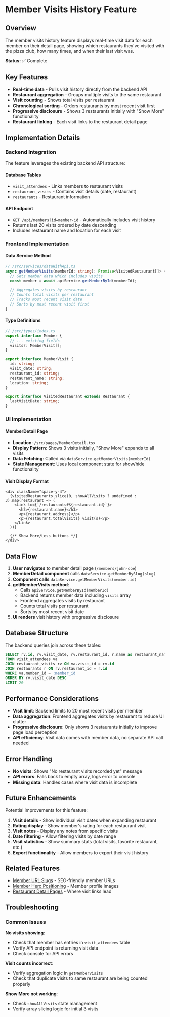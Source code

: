 # Member Visits History Feature

## Overview

The member visits history feature displays real-time visit data for each member on their detail page, showing which restaurants they've visited with the pizza club, how many times, and when their last visit was.

**Status:** ✅ Complete

## Key Features

- **Real-time data** - Pulls visit history directly from the backend API
- **Restaurant aggregation** - Groups multiple visits to the same restaurant
- **Visit counting** - Shows total visits per restaurant
- **Chronological sorting** - Orders restaurants by most recent visit first
- **Progressive disclosure** - Shows 3 restaurants initially with "Show More" functionality
- **Restaurant linking** - Each visit links to the restaurant detail page

## Implementation Details

### Backend Integration

The feature leverages the existing backend API structure:

#### Database Tables
- `visit_attendees` - Links members to restaurant visits
- `restaurant_visits` - Contains visit details (date, restaurant)
- `restaurants` - Restaurant information

#### API Endpoint
- `GET /api/members?id=member-id` - Automatically includes visit history
- Returns last 20 visits ordered by date descending
- Includes restaurant name and location for each visit

### Frontend Implementation

#### Data Service Method
```typescript
// /src/services/dataWithApi.ts
async getMemberVisits(memberId: string): Promise<VisitedRestaurant[]> {
  // Gets member data which includes visits
  const member = await apiService.getMemberById(memberId);
  
  // Aggregates visits by restaurant
  // Counts total visits per restaurant
  // Tracks most recent visit date
  // Sorts by most recent visit first
}
```

#### Type Definitions
```typescript
// /src/types/index.ts
export interface Member {
  // ... existing fields
  visits?: MemberVisit[];
}

export interface MemberVisit {
  id: string;
  visit_date: string;
  restaurant_id: string;
  restaurant_name: string;
  location: string;
}

export interface VisitedRestaurant extends Restaurant {
  lastVisitDate: string;
}
```

### UI Implementation

#### MemberDetail Page
- **Location**: `/src/pages/MemberDetail.tsx`
- **Display Pattern**: Shows 3 visits initially, "Show More" expands to all visits
- **Data Fetching**: Called via `dataService.getMemberVisits(memberId)`
- **State Management**: Uses local component state for show/hide functionality

#### Visit Display Format
```tsx
<div className="space-y-4">
  {visitedRestaurants.slice(0, showAllVisits ? undefined : 3).map(restaurant => (
    <Link to={`/restaurants#${restaurant.id}`}>
      <h3>{restaurant.name}</h3>
      <p>{restaurant.address}</p>
      <p>{restaurant.totalVisits} visit(s)</p>
    </Link>
  ))}
  
  {/* Show More/Less buttons */}
</div>
```

## Data Flow

1. **User navigates** to member detail page (`/members/john-doe`)
2. **MemberDetail component** calls `dataService.getMemberBySlug(slug)`
3. **Component calls** `dataService.getMemberVisits(member.id)` 
4. **getMemberVisits method**:
   - Calls `apiService.getMemberById(memberId)`
   - Backend returns member data including `visits` array
   - Frontend aggregates visits by restaurant
   - Counts total visits per restaurant
   - Sorts by most recent visit date
5. **UI renders** visit history with progressive disclosure

## Database Structure

The backend queries join across these tables:

```sql
SELECT rv.id, rv.visit_date, rv.restaurant_id, r.name as restaurant_name, r.location
FROM visit_attendees va
JOIN restaurant_visits rv ON va.visit_id = rv.id
JOIN restaurants r ON rv.restaurant_id = r.id
WHERE va.member_id = :member_id
ORDER BY rv.visit_date DESC
LIMIT 20
```

## Performance Considerations

- **Visit limit**: Backend limits to 20 most recent visits per member
- **Data aggregation**: Frontend aggregates visits by restaurant to reduce UI clutter
- **Progressive disclosure**: Only shows 3 restaurants initially to improve page load perception
- **API efficiency**: Visit data comes with member data, no separate API call needed

## Error Handling

- **No visits**: Shows "No restaurant visits recorded yet" message
- **API errors**: Falls back to empty array, logs error to console
- **Missing data**: Handles cases where visit data is incomplete

## Future Enhancements

Potential improvements for this feature:

1. **Visit details** - Show individual visit dates when expanding restaurant
2. **Rating display** - Show member's rating for each restaurant visit
3. **Visit notes** - Display any notes from specific visits
4. **Date filtering** - Allow filtering visits by date range
5. **Visit statistics** - Show summary stats (total visits, favorite restaurant, etc.)
6. **Export functionality** - Allow members to export their visit history

## Related Features

- [Member URL Slugs](./member-url-slugs.md) - SEO-friendly member URLs
- [Member Hero Positioning](./member-hero-positioning.md) - Member profile images
- [Restaurant Detail Pages](../routing.md#restaurant-detail) - Where visit links lead

## Troubleshooting

### Common Issues

**No visits showing**:
- Check that member has entries in `visit_attendees` table
- Verify API endpoint is returning visit data
- Check console for API errors

**Visit counts incorrect**:
- Verify aggregation logic in `getMemberVisits`
- Check that duplicate visits to same restaurant are being counted properly

**Show More not working**:
- Check `showAllVisits` state management
- Verify array slicing logic for initial 3 visits